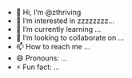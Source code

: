 - 👋 Hi, I’m @zthriving
- 👀 I’m interested in zzzzzzzz...
- 🌱 I’m currently learning ...
- 💞️ I’m looking to collaborate on ...
- 📫 How to reach me ...
- 😄 Pronouns: ...
- ⚡ Fun fact: ...

<!---
zthriving/zthriving is a ✨ special ✨ repository because its `README.md` (this file) appears on your GitHub profile.
You can click the Preview link to take a look at your changes.
--->
